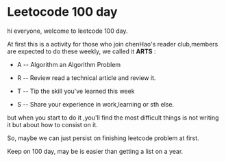 # Leetocode 100 day
 hi everyone, welcome to leetcode 100 day.

 At first this is a activity for those who join chenHao's reader club,members are expected to do these weekly, we called it **ARTS** :

- A -- Algorithm an Algorithm Problem  

- R -- Review read a technical article and review it.

- T -- Tip  the skill you've learned this week

- S -- Share  your experience in work,learning or sth else.


but when you start to do it ,you'll find the most difficult things is not writing it but about how to consist on it.

So, maybe we can just persist on finishing leetcode problem at first.

Keep on 100 day, may be is easier than getting a list on a year.
